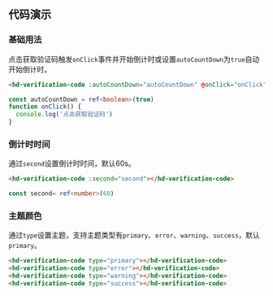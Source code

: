 ## 代码演示
### 基础用法
点击获取验证码触发`onClick`事件并开始倒计时或设置`autoCountDown`为`true`自动开始倒计时。
``` html
<hd-verification-code :autoCountDown="autoCountDown" @onClick="onClick"></hd-verification-code>
```

```ts
const autoCountDown = ref<boolean>(true)
function onClick() {
  console.log('点击获取验证码')
}
```
### 倒计时时间
通过`second`设置倒计时时间，默认60s。
``` html
<hd-verification-code :second="second"></hd-verification-code>
```
``` ts
const second= ref<number>(60)
```
### 主题颜色
通过`type`设置主题，支持主题类型有`primary`、`error`、`warning`、`success`，默认`primary`。
``` html
<hd-verification-code type="primary"></hd-verification-code>
<hd-verification-code type="error"></hd-verification-code>
<hd-verification-code type="warning"></hd-verification-code>
<hd-verification-code type="success"></hd-verification-code>
```

